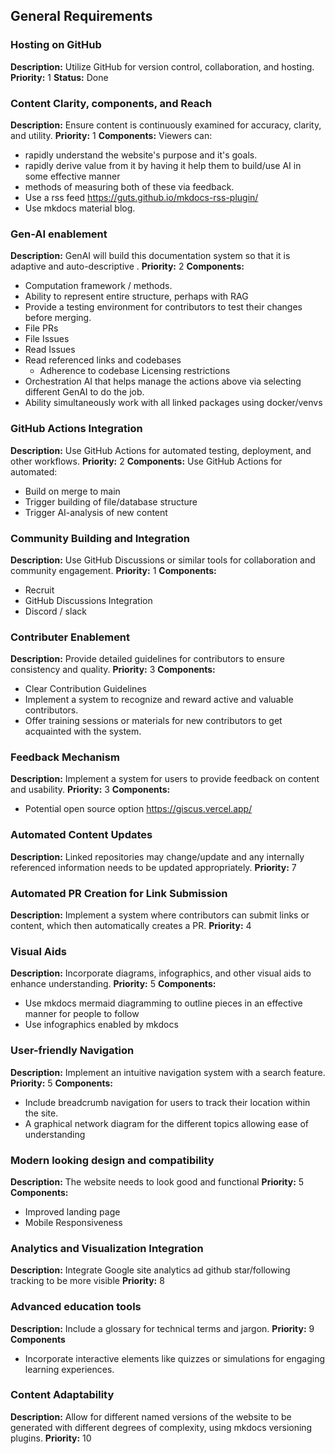 ## General Requirements

### Hosting on GitHub
**Description:** Utilize GitHub for version control, collaboration, and hosting.
**Priority:** 1
**Status:** Done


### Content Clarity, components, and Reach
**Description:** Ensure content is continuously examined for accuracy, clarity, and utility.
**Priority:** 1
**Components:**
Viewers can:
- rapidly understand the website's purpose and it's goals.
- rapidly derive value from it by having it help them to build/use AI in some effective manner
- methods of measuring both of these via feedback.
- Use a rss feed https://guts.github.io/mkdocs-rss-plugin/
- Use mkdocs material blog.

### Gen-AI enablement
**Description:**  GenAI will  build this documentation system so that it is adaptive and auto-descriptive .
**Priority:** 2
**Components:**
- Computation framework / methods.
- Ability to represent entire structure, perhaps with RAG
- Provide a testing environment for contributors to test their changes before merging.
- File PRs
- File Issues
- Read Issues
- Read referenced links and codebases
    - Adherence to codebase Licensing restrictions
- Orchestration AI that helps manage the actions above via selecting different GenAI to do the job.
- Ability simultaneously work with all linked packages using docker/venvs

### GitHub Actions Integration
**Description:** Use GitHub Actions for automated testing, deployment, and other workflows.
**Priority:** 2
**Components:**
Use GitHub Actions for automated:

- Build on merge to main
- Trigger building of file/database structure
- Trigger AI-analysis of new content

### Community Building and Integration
**Description:** Use GitHub Discussions or similar tools for collaboration and community engagement.
**Priority:** 1
**Components:**
- Recruit
- GitHub Discussions Integration
- Discord / slack


### Contributer Enablement
**Description:** Provide detailed guidelines for contributors to ensure consistency and quality.
**Priority:** 3
**Components:**
- Clear Contribution Guidelines
- Implement a system to recognize and reward active and valuable contributors.
- Offer training sessions or materials for new contributors to get acquainted with the system.

### Feedback Mechanism
**Description:** Implement a system for users to provide feedback on content and usability.
**Priority:** 3
**Components:**
- Potential open source option https://giscus.vercel.app/

### Automated Content Updates
**Description:** Linked repositories may change/update and any internally referenced information needs to be updated appropriately.
**Priority:** 7

### Automated PR Creation for Link Submission
**Description:** Implement a system where contributors can submit links or content, which then automatically creates a PR.
**Priority:** 4

### Visual Aids
**Description:** Incorporate diagrams, infographics, and other visual aids to enhance understanding.
**Priority:** 5
**Components:**
- Use mkdocs mermaid diagramming to outline pieces in an effective manner for people to follow
- Use infographics enabled by mkdocs

### User-friendly Navigation
**Description:** Implement an intuitive navigation system with a search feature.
**Priority:** 5
**Components:**
- Include breadcrumb navigation for users to track their location within the site.
- A graphical network diagram for the different topics allowing ease of understanding

### Modern looking design and compatibility
**Description:** The website needs to look good and functional
**Priority:** 5
**Components:**
- Improved landing page
- Mobile Responsiveness

### Analytics and Visualization Integration
**Description:** Integrate Google site analytics ad github star/following tracking to be more visible
**Priority:** 8

### Advanced education tools
**Description:** Include a glossary for technical terms and jargon.
**Priority:** 9
**Components**
-  Incorporate interactive elements like quizzes or simulations for engaging learning experiences.

### Content Adaptability
**Description:** Allow for different named versions of the website to be generated with different degrees of complexity, using mkdocs versioning plugins.
**Priority:** 10
